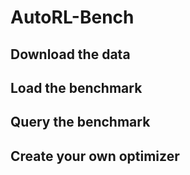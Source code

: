 # AutoRL-Bench

## Download the data

## Load the benchmark

## Query the benchmark

## Create your own optimizer
